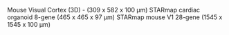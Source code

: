 
Mouse Visual Cortex (3D) - (309 x 582 x 100 μm)
STARmap cardiac organoid 8-gene (465 x 465 x 97 μm)
STARmap mouse V1 28-gene (1545 x 1545 x 100 μm)
